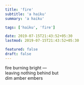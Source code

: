 ```yaml
---
title: 'fire'
subtitle: 'a haiku'
summary: 'a haiku'

tags: ['haiku', 'fire']

date: 2019-07-15T21:43:52+05:30
lastmod: 2019-07-15T21:43:52+05:30

featured: false
draft: false
---
```


fire burning bright —  
leaving nothing behind but  
dim amber embers
